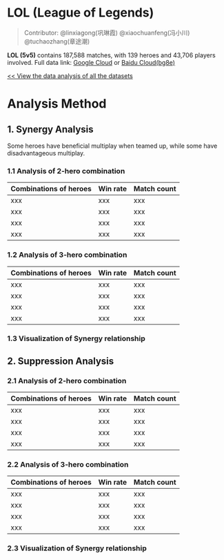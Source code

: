 # LOL (League of Legends)
> Contributor: @linxiagong(巩琳霞) @xiaochuanfeng(冯小川) @tuchaozhang(章途潮)

**LOL (5v5)** contains 187,588 matches, with 139 heroes and 43,706 players involved.
Full data link: [Google Cloud](https://drive.google.com/open?id=1FNhM06dmrVkL1WykUOXhIaSQkg3JBcac) or [Baidu Cloud(bg8e)](https://pan.baidu.com/s/1JgWLwZ-miailNGaJJEFQxg)

[<< View the data analysis of all the datasets](../)

# Analysis Method

## 1. Synergy Analysis
Some heroes have beneficial multiplay when teamed up, while some have disadvantageous multiplay.

### 1.1 Analysis of 2-hero combination

| Combinations of heroes        | Win rate         | Match count |
|:-------------|:------------------|:------|
| xxx | xxx | xxx  |
| xxx | xxx   | xxx  |
| xxx | xxx      | xxx   |
| xxx | xxx | xxx  |

### 1.2 Analysis of 3-hero combination

| Combinations of heroes        | Win rate         | Match count |
|:-------------|:------------------|:------|
| xxx | xxx | xxx  |
| xxx | xxx   | xxx  |
| xxx | xxx      | xxx   |
| xxx | xxx | xxx  |

### 1.3 Visualization of Synergy relationship

## 2. Suppression Analysis

### 2.1 Analysis of 2-hero combination

| Combinations of heroes        | Win rate         | Match count |
|:-------------|:------------------|:------|
| xxx | xxx | xxx  |
| xxx | xxx   | xxx  |
| xxx | xxx      | xxx   |
| xxx | xxx | xxx  |

### 2.2 Analysis of 3-hero combination

| Combinations of heroes        | Win rate         | Match count |
|:-------------|:------------------|:------|
| xxx | xxx | xxx  |
| xxx | xxx   | xxx  |
| xxx | xxx      | xxx   |
| xxx | xxx | xxx  |

### 2.3 Visualization of Synergy relationship
